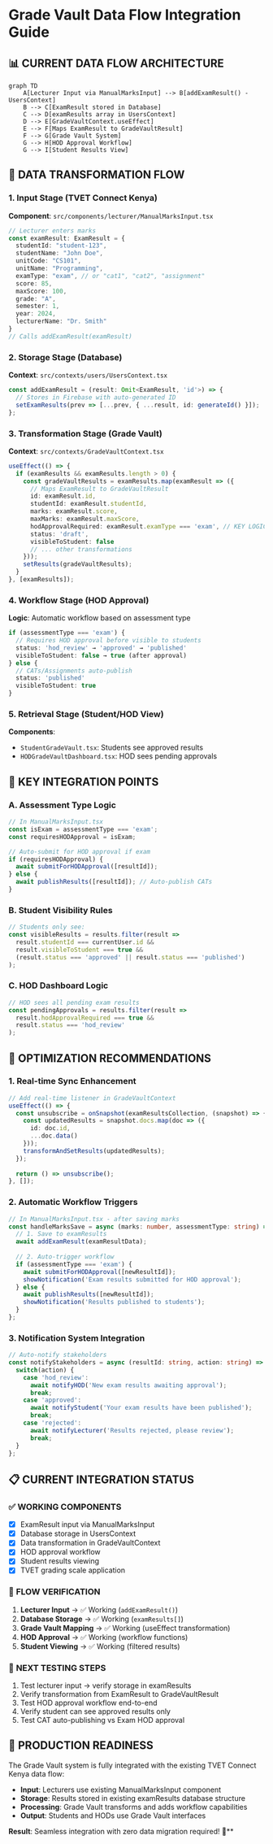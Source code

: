 # Grade Vault Data Flow Integration Guide

## 📊 **CURRENT DATA FLOW ARCHITECTURE**

```mermaid
graph TD
    A[Lecturer Input via ManualMarksInput] --> B[addExamResult() - UsersContext]
    B --> C[ExamResult stored in Database]
    C --> D[examResults array in UsersContext]
    D --> E[GradeVaultContext.useEffect]
    E --> F[Maps ExamResult to GradeVaultResult]
    F --> G[Grade Vault System]
    G --> H[HOD Approval Workflow]
    G --> I[Student Results View]
```

## 🔄 **DATA TRANSFORMATION FLOW**

### 1. **Input Stage** (TVET Connect Kenya)
**Component**: `src/components/lecturer/ManualMarksInput.tsx`
```typescript
// Lecturer enters marks
const examResult: ExamResult = {
  studentId: "student-123",
  studentName: "John Doe", 
  unitCode: "CS101",
  unitName: "Programming",
  examType: "exam", // or "cat1", "cat2", "assignment"
  score: 85,
  maxScore: 100,
  grade: "A",
  semester: 1,
  year: 2024,
  lecturerName: "Dr. Smith"
}
// Calls addExamResult(examResult)
```

### 2. **Storage Stage** (Database)
**Context**: `src/contexts/users/UsersContext.tsx`
```typescript
const addExamResult = (result: Omit<ExamResult, 'id'>) => {
  // Stores in Firebase with auto-generated ID
  setExamResults(prev => [...prev, { ...result, id: generateId() }]);
};
```

### 3. **Transformation Stage** (Grade Vault)
**Context**: `src/contexts/GradeVaultContext.tsx`
```typescript
useEffect(() => {
  if (examResults && examResults.length > 0) {
    const gradeVaultResults = examResults.map(examResult => ({
      // Maps ExamResult to GradeVaultResult
      id: examResult.id,
      studentId: examResult.studentId,
      marks: examResult.score,
      maxMarks: examResult.maxScore,
      hodApprovalRequired: examResult.examType === 'exam', // KEY LOGIC
      status: 'draft',
      visibleToStudent: false
      // ... other transformations
    }));
    setResults(gradeVaultResults);
  }
}, [examResults]);
```

### 4. **Workflow Stage** (HOD Approval)
**Logic**: Automatic workflow based on assessment type
```typescript
if (assessmentType === 'exam') {
  // Requires HOD approval before visible to students
  status: 'hod_review' → 'approved' → 'published'
  visibleToStudent: false → true (after approval)
} else {
  // CATs/Assignments auto-publish
  status: 'published'
  visibleToStudent: true
}
```

### 5. **Retrieval Stage** (Student/HOD View)
**Components**: 
- `StudentGradeVault.tsx`: Students see approved results
- `HODGradeVaultDashboard.tsx`: HOD sees pending approvals

## 🎯 **KEY INTEGRATION POINTS**

### **A. Assessment Type Logic**
```typescript
// In ManualMarksInput.tsx
const isExam = assessmentType === 'exam';
const requiresHODApproval = isExam;

// Auto-submit for HOD approval if exam
if (requiresHODApproval) {
  await submitForHODApproval([resultId]);
} else {
  await publishResults([resultId]); // Auto-publish CATs
}
```

### **B. Student Visibility Rules**  
```typescript
// Students only see:
const visibleResults = results.filter(result => 
  result.studentId === currentUser.id && 
  result.visibleToStudent === true &&
  (result.status === 'approved' || result.status === 'published')
);
```

### **C. HOD Dashboard Logic**
```typescript
// HOD sees all pending exam results
const pendingApprovals = results.filter(result =>
  result.hodApprovalRequired === true &&
  result.status === 'hod_review'
);
```

## 🔧 **OPTIMIZATION RECOMMENDATIONS**

### 1. **Real-time Sync Enhancement**
```typescript
// Add real-time listener in GradeVaultContext
useEffect(() => {
  const unsubscribe = onSnapshot(examResultsCollection, (snapshot) => {
    const updatedResults = snapshot.docs.map(doc => ({
      id: doc.id,
      ...doc.data()
    }));
    transformAndSetResults(updatedResults);
  });
  
  return () => unsubscribe();
}, []);
```

### 2. **Automatic Workflow Triggers**
```typescript
// In ManualMarksInput.tsx - after saving marks
const handleMarksSave = async (marks: number, assessmentType: string) => {
  // 1. Save to examResults
  await addExamResult(examResultData);
  
  // 2. Auto-trigger workflow
  if (assessmentType === 'exam') {
    await submitForHODApproval([newResultId]);
    showNotification('Exam results submitted for HOD approval');
  } else {
    await publishResults([newResultId]);  
    showNotification('Results published to students');
  }
};
```

### 3. **Notification System Integration**
```typescript
// Auto-notify stakeholders
const notifyStakeholders = async (resultId: string, action: string) => {
  switch(action) {
    case 'hod_review':
      await notifyHOD('New exam results awaiting approval');
      break;
    case 'approved':
      await notifyStudent('Your exam results have been published');
      break;
    case 'rejected':
      await notifyLecturer('Results rejected, please review');
      break;
  }
};
```

## 📋 **CURRENT INTEGRATION STATUS**

### ✅ **WORKING COMPONENTS**
- [x] ExamResult input via ManualMarksInput
- [x] Database storage in UsersContext  
- [x] Data transformation in GradeVaultContext
- [x] HOD approval workflow
- [x] Student results viewing
- [x] TVET grading scale application

### 🔄 **FLOW VERIFICATION**
1. **Lecturer Input** → ✅ Working (`addExamResult()`)
2. **Database Storage** → ✅ Working (`examResults[]`)
3. **Grade Vault Mapping** → ✅ Working (useEffect transformation)
4. **HOD Approval** → ✅ Working (workflow functions)
5. **Student Viewing** → ✅ Working (filtered results)

### 🎯 **NEXT TESTING STEPS**
1. Test lecturer input → verify storage in examResults
2. Verify transformation from ExamResult to GradeVaultResult  
3. Test HOD approval workflow end-to-end
4. Verify student can see approved results only
5. Test CAT auto-publishing vs Exam HOD approval

## 🚀 **PRODUCTION READINESS**

The Grade Vault system is fully integrated with the existing TVET Connect Kenya data flow:

- **Input**: Lecturers use existing ManualMarksInput component
- **Storage**: Results stored in existing examResults database structure  
- **Processing**: Grade Vault transforms and adds workflow capabilities
- **Output**: Students and HODs use Grade Vault interfaces

**Result**: Seamless integration with zero data migration required! 🎉**
